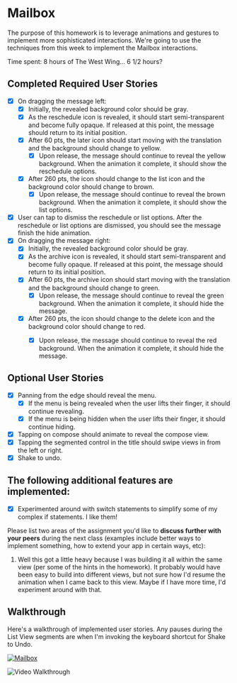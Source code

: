# Mailbox

The purpose of this homework is to leverage animations and gestures to implement more sophisticated interactions. We're going to use the techniques from this week to implement the Mailbox interactions.

Time spent: 8 hours of The West Wing... 6 1/2 hours?

## Completed Required User Stories

- [X] On dragging the message left:
  - [X] Initially, the revealed background color should be gray.
  - [X] As the reschedule icon is revealed, it should start semi-transparent and become fully opaque. If released at this point, the message should return to its initial position.
  - [X] After 60 pts, the later icon should start moving with the translation and the background should change to yellow.
    - [X] Upon release, the message should continue to reveal the yellow background. When the animation it complete, it should show the reschedule options.
  - [X] After 260 pts, the icon should change to the list icon and the background color should change to brown.
    - [X] Upon release, the message should continue to reveal the brown background. When the animation it complete, it should show the list options.

- [X] User can tap to dismiss the reschedule or list options. After the reschedule or list options are dismissed, you should see the message finish the hide animation.
- [X] On dragging the message right:
  - [X] Initially, the revealed background color should be gray.
  - [X] As the archive icon is revealed, it should start semi-transparent and become fully opaque. If released at this point, the message should return to its initial position.
  - [X] After 60 pts, the archive icon should start moving with the translation and the background should change to green.
    - [X] Upon release, the message should continue to reveal the green background. When the animation it complete, it should hide the message.
  - [X] After 260 pts, the icon should change to the delete icon and the background color should change to red.
    - [X] Upon release, the message should continue to reveal the red background. When the animation it complete, it should hide the message.


## Optional User Stories

- [X] Panning from the edge should reveal the menu.
  - [X] If the menu is being revealed when the user lifts their finger, it should continue revealing.
  - [X] If the menu is being hidden when the user lifts their finger, it should continue hiding.
- [X] Tapping on compose should animate to reveal the compose view.
- [X] Tapping the segmented control in the title should swipe views in from the left or right.
- [X] Shake to undo.

## The following **additional** features are implemented:

- [X] Experimented around with switch statements to simplify some of my complex if statements. I like them!

Please list two areas of the assignment you'd like to **discuss further with your peers** during the next class (examples include better ways to implement something, how to extend your app in certain ways, etc):

1. Well this got a little heavy because I was building it all within the same view (per some of the hints in the homework). It probably would have been easy to build into different views, but not sure how I'd resume the animation when I came back to this view. Maybe if I have more time, I'd experiment around with that.

## Walkthrough 

Here's a walkthrough of implemented user stories. Any pauses during the List View segments are when I'm invoking the keyboard shortcut for Shake to Undo.

[![Mailbox](http://i.imgur.com/VOQNrAl.png)](https://www.youtube.com/watch?v=QGW3_T_RB0c "Mailbox")

<img src='http://i.imgur.com/RBOkAoE.gifv' title='Video Walkthrough' width='' alt='Video Walkthrough' />

